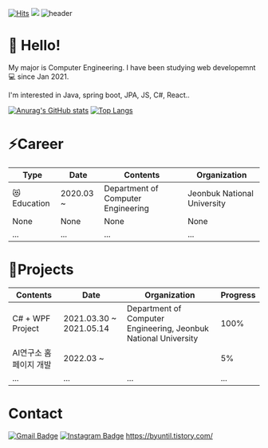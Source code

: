 [![Hits](https://hits.seeyoufarm.com/api/count/incr/badge.svg?url=https%3A%2F%2Fgithub.com%2FByuntil%2Fhit-counter&count_bg=%2379C83D&title_bg=%23555555&icon=&icon_color=%23E7E7E7&title=hits&edge_flat=true)](https://hits.seeyoufarm.com) <img src="https://img.shields.io/github/followers/Byuntil"/>
![header](https://capsule-render.vercel.app/api?type=wave&color=F8E2CF&height=300&section=header&text=Byuntil&fontSize=90)



# :wave: Hello!
 
 My major is Computer Engineering.
 I have been studying web developemnt:computer: since Jan 2021.
  
  I'm interested in Java, spring boot, JPA, JS, C#, React..

 

[![Anurag's GitHub stats](https://github-readme-stats.vercel.app/api?username=Byuntil)](https://github.com/Byuntil/github-readme-stats)
[![Top Langs](https://github-readme-stats.vercel.app/api/top-langs/?username=Byuntil&layout=compact)](https://github.com/anuraghazra/github-readme-stats)

# :zap:Career

|Type|Date|Contents|Organization|
|---|---|---|---|
|  :heart_eyes_cat:Education  | 2020.03 ~  | Department of Computer Engineering  |  Jeonbuk National University |
|  None | None  |  None  | None  |
|  ... | ...  | ...  | ...  |


# :tada:Projects

|Contents|Date|Organization|Progress|
|---|---|---|---|
| C# + WPF Project|2021.03.30 ~ 2021.05.14 |Department of Computer Engineering, Jeonbuk National University|100%|
| AI연구소 홈페이지 개발 |2022.03 ~ ||5%|
|...|...|...|...|

# Contact
[![Gmail Badge](https://img.shields.io/badge/Gmail-d14836?style=flet-square&logo=Gmail&logoColor=white&link=mailto:byuntil14@gmail.com)](mailto:byuntil@gmail.com)
[![Instagram Badge](http://img.shields.io/badge/Instagram-523FCF?style=flet-square&logo=Instagram&link=https://www.instagram.com/by_until/)](https://www.instagram.com/by_until/)
https://byuntil.tistory.com/
